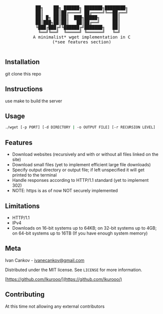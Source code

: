 <div align="center">
<pre>
██╗    ██╗ ██████╗ ███████╗████████╗
██║    ██║██╔════╝ ██╔════╝╚══██╔══╝
██║ █╗ ██║██║  ███╗█████╗     ██║   
██║███╗██║██║   ██║██╔══╝     ██║   
╚███╔███╔╝╚██████╔╝███████╗   ██║   
 ╚══╝╚══╝  ╚═════╝ ╚══════╝   ╚═╝   
A minimalist* wget implementation in C
(*see features section)

</pre>
</div>

## Installation

git clone this repo

## Instructions

use make to build the server

## Usage

```sh
./wget [-p PORT] [-d DIRECTORY | -o OUTPUT FILE] [-r RECURSION LEVEL] [-g] URL
```

## Features
- Download websites (recursively and with or without all files linked on the site)
- Download small files (yet to implement efficient large file downloads)
- Specify output directory or output file; if left unspecified it will get printed to the terminal
- Handle responses according to HTTP/1.1 standard (yet to implement 302)
- NOTE: https is as of now NOT securely implemented

## Limitations
- HTTP/1.1
- IPv4
- Downloads on 16-bit systems up to 64KB; on 32-bit systems up to 4GB; on 64-bit systems up to 16TB (If you have enough system memory)

## Meta
Ivan Cankov - ivanecankov@gmail.com

Distributed under the MIT license. See `LICENSE` for more information.

[https://github.com/Ikurooo/](https://github.com/Ikurooo/)

## Contributing
At this time not allowing any external contributors
